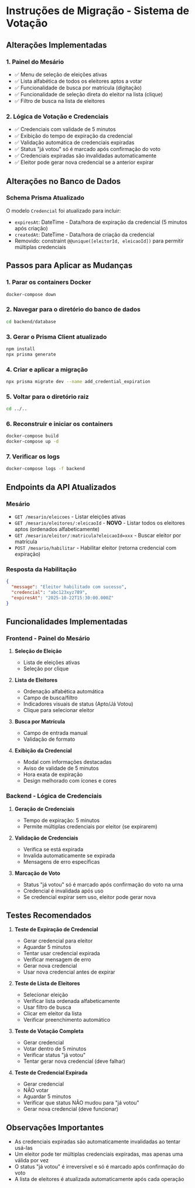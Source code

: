 # Instruções de Migração - Sistema de Votação

## Alterações Implementadas

### 1. Painel do Mesário
- ✅ Menu de seleção de eleições ativas
- ✅ Lista alfabética de todos os eleitores aptos a votar
- ✅ Funcionalidade de busca por matrícula (digitação)
- ✅ Funcionalidade de seleção direta do eleitor na lista (clique)
- ✅ Filtro de busca na lista de eleitores

### 2. Lógica de Votação e Credenciais
- ✅ Credenciais com validade de 5 minutos
- ✅ Exibição do tempo de expiração da credencial
- ✅ Validação automática de credenciais expiradas
- ✅ Status "já votou" só é marcado após confirmação do voto
- ✅ Credenciais expiradas são invalidadas automaticamente
- ✅ Eleitor pode gerar nova credencial se a anterior expirar

## Alterações no Banco de Dados

### Schema Prisma Atualizado
O modelo `Credencial` foi atualizado para incluir:
- `expiresAt`: DateTime - Data/hora de expiração da credencial (5 minutos após criação)
- `createdAt`: DateTime - Data/hora de criação da credencial
- Removido: constraint `@@unique([eleitorId, eleicaoId])` para permitir múltiplas credenciais

## Passos para Aplicar as Mudanças

### 1. Parar os containers Docker
```bash
docker-compose down
```

### 2. Navegar para o diretório do banco de dados
```bash
cd backend/database
```

### 3. Gerar o Prisma Client atualizado
```bash
npm install
npx prisma generate
```

### 4. Criar e aplicar a migração
```bash
npx prisma migrate dev --name add_credential_expiration
```

### 5. Voltar para o diretório raiz
```bash
cd ../..
```

### 6. Reconstruir e iniciar os containers
```bash
docker-compose build
docker-compose up -d
```

### 7. Verificar os logs
```bash
docker-compose logs -f backend
```

## Endpoints da API Atualizados

### Mesário
- `GET /mesario/eleicoes` - Listar eleições ativas
- `GET /mesario/eleitores/:eleicaoId` - **NOVO** - Listar todos os eleitores aptos (ordenados alfabeticamente)
- `GET /mesario/eleitor/:matricula?eleicaoId=xxx` - Buscar eleitor por matrícula
- `POST /mesario/habilitar` - Habilitar eleitor (retorna credencial com expiração)

### Resposta da Habilitação
```json
{
  "message": "Eleitor habilitado com sucesso",
  "credencial": "abc123xyz789",
  "expiresAt": "2025-10-22T15:30:00.000Z"
}
```

## Funcionalidades Implementadas

### Frontend - Painel do Mesário

1. **Seleção de Eleição**
   - Lista de eleições ativas
   - Seleção por clique

2. **Lista de Eleitores**
   - Ordenação alfabética automática
   - Campo de busca/filtro
   - Indicadores visuais de status (Apto/Já Votou)
   - Clique para selecionar eleitor

3. **Busca por Matrícula**
   - Campo de entrada manual
   - Validação de formato

4. **Exibição da Credencial**
   - Modal com informações destacadas
   - Aviso de validade de 5 minutos
   - Hora exata de expiração
   - Design melhorado com ícones e cores

### Backend - Lógica de Credenciais

1. **Geração de Credenciais**
   - Tempo de expiração: 5 minutos
   - Permite múltiplas credenciais por eleitor (se expirarem)

2. **Validação de Credenciais**
   - Verifica se está expirada
   - Invalida automaticamente se expirada
   - Mensagens de erro específicas

3. **Marcação de Voto**
   - Status "já votou" só é marcado após confirmação do voto na urna
   - Credencial é invalidada após uso
   - Se credencial expirar sem uso, eleitor pode gerar nova

## Testes Recomendados

1. **Teste de Expiração de Credencial**
   - Gerar credencial para eleitor
   - Aguardar 5 minutos
   - Tentar usar credencial expirada
   - Verificar mensagem de erro
   - Gerar nova credencial
   - Usar nova credencial antes de expirar

2. **Teste de Lista de Eleitores**
   - Selecionar eleição
   - Verificar lista ordenada alfabeticamente
   - Usar filtro de busca
   - Clicar em eleitor da lista
   - Verificar preenchimento automático

3. **Teste de Votação Completa**
   - Gerar credencial
   - Votar dentro de 5 minutos
   - Verificar status "já votou"
   - Tentar gerar nova credencial (deve falhar)

4. **Teste de Credencial Expirada**
   - Gerar credencial
   - NÃO votar
   - Aguardar 5 minutos
   - Verificar que status NÃO mudou para "já votou"
   - Gerar nova credencial (deve funcionar)

## Observações Importantes

- As credenciais expiradas são automaticamente invalidadas ao tentar usá-las
- Um eleitor pode ter múltiplas credenciais expiradas, mas apenas uma válida por vez
- O status "já votou" é irreversível e só é marcado após confirmação do voto
- A lista de eleitores é atualizada automaticamente após cada operação

